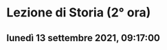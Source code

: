 # Lezione di Storia (2° ora)

## lunedì 13 settembre 2021, 09:17:00


<!--stackedit_data:
eyJoaXN0b3J5IjpbMTg3Njk3ODQ4NiwxODc2OTc4NDg2XX0=
-->